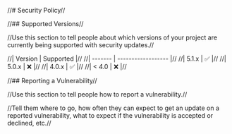 //# Security Policy//

//## Supported Versions//

//Use this section to tell people about which versions of your project are
currently being supported with security updates.//

//| Version | Supported          |//
//| ------- | ------------------ |//
//| 5.1.x   | :white_check_mark: |//
//| 5.0.x   | :x:                |//
//| 4.0.x   | :white_check_mark: |//
//| < 4.0   | :x:                |//

//## Reporting a Vulnerability//

//Use this section to tell people how to report a vulnerability.//

//Tell them where to go, how often they can expect to get an update on a
reported vulnerability, what to expect if the vulnerability is accepted or
declined, etc.//
